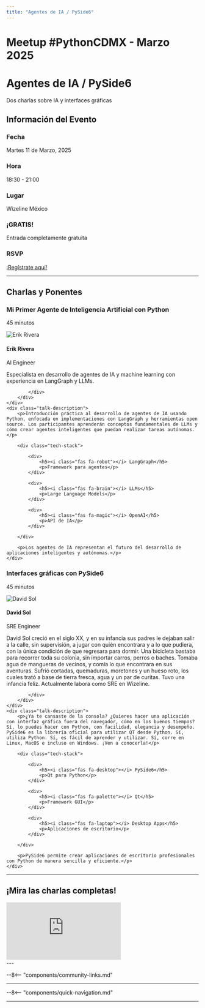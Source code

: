 ```yaml
---
title: "Agentes de IA / PySide6"
---
```


# Meetup #PythonCDMX <i class="fab fa-python"></i> - Marzo 2025

<div class="meetup-hero">
    <h1>Agentes de IA / PySide6</h1>
    <p class="meetup-subtitle">Dos charlas sobre IA y interfaces gráficas</p>
</div>

## Información del Evento

<div class="event-details">
    <div class="detail-card date-card">
        <h3><i class="fas fa-calendar-alt"></i> Fecha</h3>
        <p>Martes 11 de Marzo, 2025</p>
    </div>
    <div class="detail-card time-card">
        <h3><i class="fas fa-clock"></i> Hora</h3>
        <p>18:30 - 21:00</p>
    </div>
    <div class="detail-card location-card">
        <h3><i class="fas fa-map-marker-alt"></i> Lugar</h3>
        <p>Wizeline México</p>
    </div>
    <div class="detail-card free-card">
        <h3><i class="fas fa-gift"></i> ¡GRATIS!</h3>
        <p>Entrada completamente gratuita</p>
    </div>
    <div class="detail-card rsvp-card">
        <h3><i class="fas fa-ticket-alt"></i> RSVP</h3>
        <p><a href="https://www.meetup.com/python-mexico/">¡Regístrate aquí!</a></p>
    </div>
</div>

---

## Charlas y Ponentes


<div class="talk-section">
    <div class="talk-header">
        <h3><i class="fas fa-rocket"></i> Mi Primer Agente de Inteligencia Artificial con Python</h3>
        <p><i class="fas fa-stopwatch"></i> 45 minutos</p>
    </div>
    <div class="speaker-section">
        <div class="speaker-photo">
            <img src="/../../images/ponentes/202503-PythonCDMX-erick-rivera.jpg" alt="Erik Rivera">
        </div>
        <div class="speaker-info">
            <h4>Erik Rivera</h4>
            <p>AI Engineer</p>
            <p>Especialista en desarrollo de agentes de IA y machine learning con experiencia en LangGraph y LLMs.</p>
            <div class="speaker-links">



            </div>
        </div>
    </div>
    <div class="talk-description">
        <p>Introducción práctica al desarrollo de agentes de IA usando Python, enfocada en implementaciones con LangGraph y herramientas open source. Los participantes aprenderán conceptos fundamentales de LLMs y cómo crear agentes inteligentes que puedan realizar tareas autónomas.</p>

        <div class="tech-stack">

            <div>
                <h5><i class="fas fa-robot"></i> LangGraph</h5>
                <p>Framework para agentes</p>
            </div>

            <div>
                <h5><i class="fas fa-brain"></i> LLMs</h5>
                <p>Large Language Models</p>
            </div>

            <div>
                <h5><i class="fas fa-magic"></i> OpenAI</h5>
                <p>API de IA</p>
            </div>

        </div>

        <p>Los agentes de IA representan el futuro del desarrollo de aplicaciones inteligentes y autónomas.</p>
    </div>
</div>

<div class="talk-section">
    <div class="talk-header">
        <h3><i class="fas fa-rocket"></i> Interfaces gráficas con PySide6</h3>
        <p><i class="fas fa-stopwatch"></i> 45 minutos</p>
    </div>
    <div class="speaker-section">
        <div class="speaker-photo">
            <img src="/../../images/ponentes/202503-PythonCDMX-david-sol.jpg" alt="David Sol">
        </div>
        <div class="speaker-info">
            <h4>David Sol</h4>
            <p>SRE Engineer</p>
            <p>David Sol creció en el siglo XX, y en su infancia sus padres le dejaban salir a la calle, sin supervisión, a jugar con quién encontrara y a lo que pudiera, con la única condición de que regresara para dormir. Una bicicleta bastaba para recorrer toda su colonia, sin importar carros, perros o baches. Tomaba agua de mangueras de vecinos, y comía lo que encontrara en sus aventuras. Sufrió cortadas, quemaduras, moretones y un hueso roto, los cuales trató a base de tierra fresca, agua y un par de curitas. Tuvo una infancia feliz. Actualmente labora como SRE en Wizeline.</p>
            <div class="speaker-links">



            </div>
        </div>
    </div>
    <div class="talk-description">
        <p>¿Ya te cansaste de la consola? ¿Quieres hacer una aplicación con interfaz gráfica fuera del navegador, cómo en los buenos tiempos? Sí, lo puedes hacer con Python, con facilidad, elegancia y desempeño. PySide6 es la librería oficial para utilizar QT desde Python. Sí, utiliza Python. Sí, es fácil de aprender y utilizar. Sí, corre en Linux, MacOS e incluso en Windows. ¡Ven a conocerla!</p>

        <div class="tech-stack">

            <div>
                <h5><i class="fas fa-desktop"></i> PySide6</h5>
                <p>Qt para Python</p>
            </div>

            <div>
                <h5><i class="fas fa-palette"></i> Qt</h5>
                <p>Framework GUI</p>
            </div>

            <div>
                <h5><i class="fas fa-laptop"></i> Desktop Apps</h5>
                <p>Aplicaciones de escritorio</p>
            </div>

        </div>

        <p>PySide6 permite crear aplicaciones de escritorio profesionales con Python de manera sencilla y eficiente.</p>
    </div>
</div>


---


## ¡Mira las charlas completas!
<div class="video-section">
    <div class="video-container">
        <div class="video-wrapper">
            <iframe
                src="https://www.youtube.com/embed/ebeqlVkhKNs"
                title="Meetup PythonCDMX Marzo 2025"
                frameborder="0"
                allow="accelerometer; autoplay; clipboard-write; encrypted-media; gyroscope; picture-in-picture; web-share"
                allowfullscreen>
            ></iframe>
        </div>
    </div>
</div>
---

--8<-- "components/community-links.md"

---

--8<-- "components/quick-navigation.md"

---
